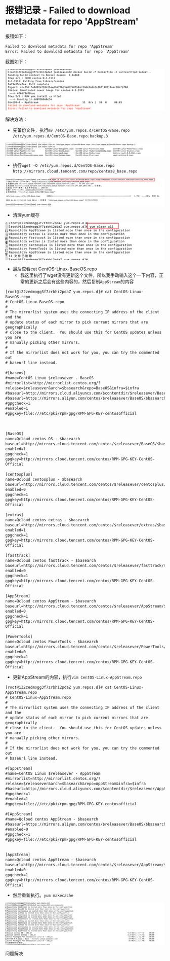 # 报错记录 - Failed to download metadata for repo 'AppStream'

报错如下：

```
Failed to download metadata for repo 'AppStream'
Error: Failed to download metadata for repo 'AppStream'
```

截图如下：

![image-20220404124931779](./images/image-20220404124931779.png)

解决方法：

- 先备份文件，执行`mv /etc/yum.repos.d/CentOS-Base.repo /etc/yum.repos.d/CentOS-Base.repo.backup.3`

![image-20220404130229496](./images/image-20220404130229496.png)

- 执行`wget -O /etc/yum.repos.d/CentOS-Base.repo http://mirrors.cloud.tencent.com/repo/centos8_base.repo`

![image-20220404130324816](./images/image-20220404130324816.png)

- 清理yum缓存

![image-20220404130400037](./images/image-20220404130400037.png)

- 最后查看cat CentOS-Linux-BaseOS.repo 
  - 我这里执行了wget没有更新这个文件，所以我手动输入这个一下内容，正常的更新之后会有这些内容的，然后复制`AppStream`的内容

```
[root@iZ2zedmogg3f7zrbhi2pdaZ yum.repos.d]# cat CentOS-Linux-BaseOS.repo 
# CentOS-Linux-BaseOS.repo
#
# The mirrorlist system uses the connecting IP address of the client and the
# update status of each mirror to pick current mirrors that are geographically
# close to the client.  You should use this for CentOS updates unless you are
# manually picking other mirrors.
#
# If the mirrorlist does not work for you, you can try the commented out
# baseurl line instead.

#[baseos]
#name=CentOS Linux $releasever - BaseOS
#mirrorlist=http://mirrorlist.centos.org/?release=$releasever&arch=$basearch&repo=BaseOS&infra=$infra
#baseurl=http://mirrors.cloud.aliyuncs.com/$contentdir/$releasever/BaseOS/$basearch/os/
#baseurl=https://mirrors.aliyun.com/centos/$releasever/BaseOS/$basearch/os/
#gpgcheck=1
#enabled=1
#gpgkey=file:///etc/pki/rpm-gpg/RPM-GPG-KEY-centosofficial



[BaseOS]
name=Qcloud centos OS - $basearch
baseurl=http://mirrors.cloud.tencent.com/centos/$releasever/BaseOS/$basearch/os/
enabled=1
gpgcheck=1
gpgkey=http://mirrors.cloud.tencent.com/centos/RPM-GPG-KEY-CentOS-Official

[centosplus]
name=Qcloud centosplus - $basearch
baseurl=http://mirrors.cloud.tencent.com/centos/$releasever/centosplus/$basearch/os/
enabled=0
gpgcheck=1
gpgkey=http://mirrors.cloud.tencent.com/centos/RPM-GPG-KEY-CentOS-Official

[extras]
name=Qcloud centos extras - $basearch
baseurl=http://mirrors.cloud.tencent.com/centos/$releasever/extras/$basearch/os/
enabled=1
gpgcheck=1
gpgkey=http://mirrors.cloud.tencent.com/centos/RPM-GPG-KEY-CentOS-Official

[fasttrack]
name=Qcloud centos fasttrack - $basearch
baseurl=http://mirrors.cloud.tencent.com/centos/$releasever/fasttrack/$basearch/os/
enabled=0
gpgcheck=1
gpgkey=http://mirrors.cloud.tencent.com/centos/RPM-GPG-KEY-CentOS-Official

[AppStream]
name=Qcloud centos AppStream - $basearch
baseurl=http://mirrors.cloud.tencent.com/centos/$releasever/AppStream/$basearch/os/
enabled=0
gpgcheck=1
gpgkey=http://mirrors.cloud.tencent.com/centos/RPM-GPG-KEY-CentOS-Official

[PowerTools]
name=Qcloud centos PowerTools - $basearch
baseurl=http://mirrors.cloud.tencent.com/centos/$releasever/PowerTools/$basearch/os/
enabled=0
gpgcheck=1
gpgkey=http://mirrors.cloud.tencent.com/centos/RPM-GPG-KEY-CentOS-Official
```

- 更新AppStream的内容，执行`vim CentOS-Linux-AppStream.repo`

```
[root@iZ2zedmogg3f7zrbhi2pdaZ yum.repos.d]# cat CentOS-Linux-AppStream.repo 
# CentOS-Linux-AppStream.repo
#
# The mirrorlist system uses the connecting IP address of the client and the
# update status of each mirror to pick current mirrors that are geographically
# close to the client.  You should use this for CentOS updates unless you are
# manually picking other mirrors.
#
# If the mirrorlist does not work for you, you can try the commented out
# baseurl line instead.

#[appstream]
#name=CentOS Linux $releasever - AppStream
#mirrorlist=http://mirrorlist.centos.org/?release=$releasever&arch=$basearch&repo=AppStream&infra=$infra
#baseurl=http://mirrors.cloud.aliyuncs.com/$contentdir/$releasever/AppStream/$basearch/os/
#gpgcheck=1
#enabled=1
#gpgkey=file:///etc/pki/rpm-gpg/RPM-GPG-KEY-centosofficial

#[AppStream]
#name=Qcloud centos AppStream - $basearch
#baseurl=https://mirrors.aliyun.com/centos/$releasever/BaseOS/$basearch/os/
#enabled=0
#gpgcheck=1
#gpgkey=file:///etc/pki/rpm-gpg/RPM-GPG-KEY-centosofficial


[AppStream]
name=Qcloud centos AppStream - $basearch
baseurl=http://mirrors.cloud.tencent.com/centos/$releasever/AppStream/$basearch/os/
enabled=0
gpgcheck=1
gpgkey=http://mirrors.cloud.tencent.com/centos/RPM-GPG-KEY-CentOS-Official
```

- 然后重新执行。`yum makecache `

![image-20220404130726698](./images/image-20220404130726698.png)

问题解决


